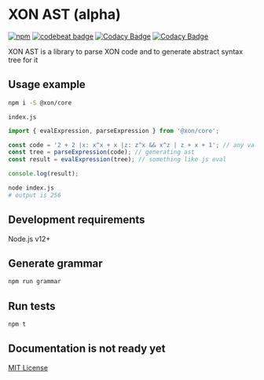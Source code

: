 # XON AST (alpha)

[![npm](https://img.shields.io/npm/v/@xon/core)](https://www.npmjs.com/package/@xon/core)
[![codebeat badge](https://codebeat.co/badges/23a2e0a2-b327-4715-a1b1-8a81c821a785)](https://codebeat.co/projects/github-com-xon-lang-core-master)
[![Codacy Badge](https://app.codacy.com/project/badge/Grade/109836fff75345ca91f3d94e106798a8)](https://www.codacy.com/gh/xon-lang/core/dashboard)
[![Codacy Badge](https://app.codacy.com/project/badge/Coverage/109836fff75345ca91f3d94e106798a8)](https://www.codacy.com/gh/xon-lang/core/dashboard)

XON AST is a library to parse XON code and to generate abstract syntax tree for it

## Usage example

```bash
npm i -S @xon/core
```

`index.js`

```js
import { evalExpression, parseExpression } from '@xon/core';

const code = '2 + 2 |x: x^x + x |z: z^x && x^z | z + x + 1'; // any valid xon expression
const tree = parseExpression(code); // generating ast
const result = evalExpression(tree); // something like js eval

console.log(result);
```

```bash
node index.js
# output is 256
```

## Development requirements

Node.js v12+

## Generate grammar

```bash
npm run grammar
```

## Run tests

```bash
npm t
```

## Documentation is not ready yet

[MIT License](https://github.com/xon-lang/core/blob/main/LICENSE)
